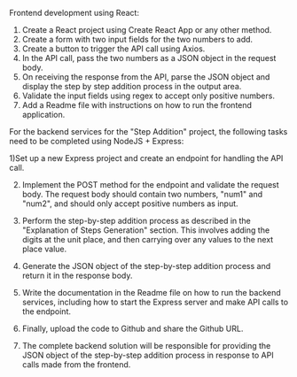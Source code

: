 Frontend development using React:

1) Create a React project using Create React App or any other method.
2) Create a form with two input fields for the two numbers to add.
3) Create a button to trigger the API call using Axios.
4) In the API call, pass the two numbers as a JSON object in the request body.
5) On receiving the response from the API, parse the JSON object and display the step by step addition process in the output area.
6) Validate the input fields using regex to accept only positive numbers.
7) Add a Readme file with instructions on how to run the frontend application.

For the backend services for the "Step Addition" project, the following tasks need to be completed using NodeJS + Express:

1)Set up a new Express project and create an endpoint for handling the API call.

2) Implement the POST method for the endpoint and validate the request body. The request body should contain two numbers, "num1" and "num2", and should only accept positive numbers as input.

3) Perform the step-by-step addition process as described in the "Explanation of Steps Generation" section. This involves adding the digits at the unit place, and then carrying over any values to the next place value.

4) Generate the JSON object of the step-by-step addition process and return it in the response body.

5) Write the documentation in the Readme file on how to run the backend services, including how to start the Express server and make API calls to the endpoint.

6) Finally, upload the code to Github and share the Github URL.

7) The complete backend solution will be responsible for providing the JSON object of the step-by-step addition process in response to API calls made from the frontend.
